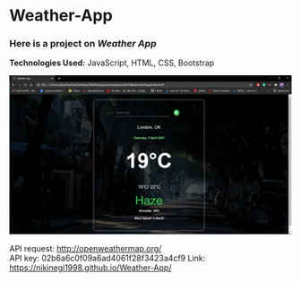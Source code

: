 # Weather-App

### Here is a project on _Weather App_
**Technologies Used:** JavaScript, HTML, CSS, Bootstrap

![alt text](images/2021-04-04.png)

API request: http://openweathermap.org/ <br>
API key: 02b6a6c0f09a6ad4061f28f3423a4cf9
Link: https://nikinegi1998.github.io/Weather-App/

